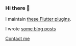 ### Hi there 👋

I maintain [these Flutter plugins](https://pub.dev/publishers/wrbl.xyz/packages).

I wrote [some blog posts](https://medium.com/@mwroblewski)

[Contact me](mailto:contact@wrbl.xyz)

<!--
**wrbl606/wrbl606** is a ✨ _special_ ✨ repository because its `README.md` (this file) appears on your GitHub profile.

Here are some ideas to get you started:

- 🔭 I’m currently working on ...
- 🌱 I’m currently learning ...
- 👯 I’m looking to collaborate on ...
- 🤔 I’m looking for help with ...
- 💬 Ask me about ...
- 📫 How to reach me: ...
- 😄 Pronouns: ...
- ⚡ Fun fact: ...
-->

